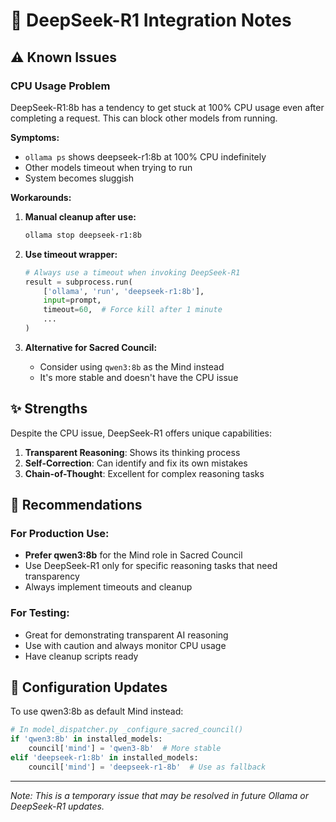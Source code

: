 # 🧠 DeepSeek-R1 Integration Notes

## ⚠️ Known Issues

### CPU Usage Problem
DeepSeek-R1:8b has a tendency to get stuck at 100% CPU usage even after completing a request. This can block other models from running.

**Symptoms:**
- `ollama ps` shows deepseek-r1:8b at 100% CPU indefinitely
- Other models timeout when trying to run
- System becomes sluggish

**Workarounds:**
1. **Manual cleanup after use:**
   ```bash
   ollama stop deepseek-r1:8b
   ```

2. **Use timeout wrapper:**
   ```python
   # Always use a timeout when invoking DeepSeek-R1
   result = subprocess.run(
       ['ollama', 'run', 'deepseek-r1:8b'],
       input=prompt,
       timeout=60,  # Force kill after 1 minute
       ...
   )
   ```

3. **Alternative for Sacred Council:**
   - Consider using `qwen3:8b` as the Mind instead
   - It's more stable and doesn't have the CPU issue

## ✨ Strengths

Despite the CPU issue, DeepSeek-R1 offers unique capabilities:

1. **Transparent Reasoning**: Shows its thinking process
2. **Self-Correction**: Can identify and fix its own mistakes
3. **Chain-of-Thought**: Excellent for complex reasoning tasks

## 📝 Recommendations

### For Production Use:
- **Prefer qwen3:8b** for the Mind role in Sacred Council
- Use DeepSeek-R1 only for specific reasoning tasks that need transparency
- Always implement timeouts and cleanup

### For Testing:
- Great for demonstrating transparent AI reasoning
- Use with caution and always monitor CPU usage
- Have cleanup scripts ready

## 🔧 Configuration Updates

To use qwen3:8b as default Mind instead:

```python
# In model_dispatcher.py _configure_sacred_council()
if 'qwen3:8b' in installed_models:
    council['mind'] = 'qwen3-8b'  # More stable
elif 'deepseek-r1:8b' in installed_models:
    council['mind'] = 'deepseek-r1-8b'  # Use as fallback
```

---

*Note: This is a temporary issue that may be resolved in future Ollama or DeepSeek-R1 updates.*
